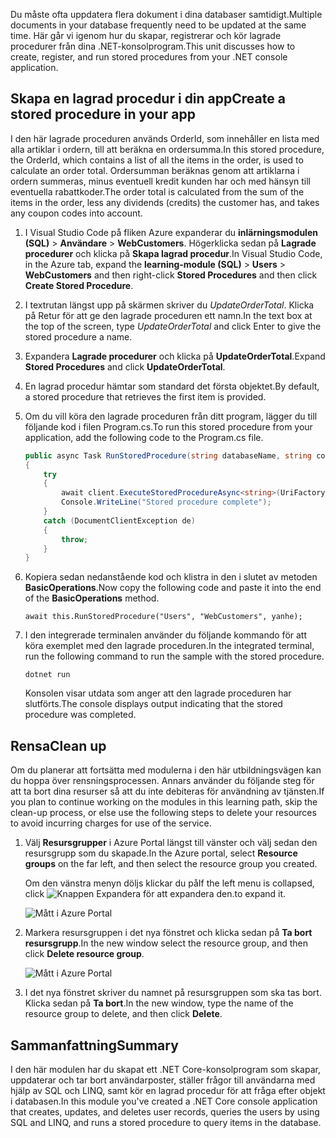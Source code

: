 <span data-ttu-id="2bee6-101">Du måste ofta uppdatera flera dokument i dina databaser samtidigt.</span><span class="sxs-lookup"><span data-stu-id="2bee6-101">Multiple documents in your database frequently need to be updated at the same time.</span></span> <span data-ttu-id="2bee6-102">Här går vi igenom hur du skapar, registrerar och kör lagrade procedurer från dina .NET-konsolprogram.</span><span class="sxs-lookup"><span data-stu-id="2bee6-102">This unit discusses how to create, register, and run stored procedures from your .NET console application.</span></span>

## <a name="create-a-stored-procedure-in-your-app"></a><span data-ttu-id="2bee6-103">Skapa en lagrad procedur i din app</span><span class="sxs-lookup"><span data-stu-id="2bee6-103">Create a stored procedure in your app</span></span>

<span data-ttu-id="2bee6-104">I den här lagrade proceduren används OrderId, som innehåller en lista med alla artiklar i ordern, till att beräkna en ordersumma.</span><span class="sxs-lookup"><span data-stu-id="2bee6-104">In this stored procedure, the OrderId, which contains a list of all the items in the order, is used to calculate an order total.</span></span> <span data-ttu-id="2bee6-105">Ordersumman beräknas genom att artiklarna i ordern summeras, minus eventuell kredit kunden har och med hänsyn till eventuella rabattkoder.</span><span class="sxs-lookup"><span data-stu-id="2bee6-105">The order total is calculated from the sum of the items in the order, less any dividends (credits) the customer has, and takes any coupon codes into account.</span></span>

1. <span data-ttu-id="2bee6-106">I Visual Studio Code på fliken Azure expanderar du **inlärningsmodulen (SQL)** > **Användare** > **WebCustomers**. Högerklicka sedan på **Lagrade procedurer** och klicka på **Skapa lagrad procedur**.</span><span class="sxs-lookup"><span data-stu-id="2bee6-106">In Visual Studio Code, in the Azure tab, expand the **learning-module (SQL)** > **Users** > **WebCustomers** and then right-click **Stored Procedures** and then click **Create Stored Procedure**.</span></span>

1. <span data-ttu-id="2bee6-107">I textrutan längst upp på skärmen skriver du *UpdateOrderTotal*. Klicka på Retur för att ge den lagrade proceduren ett namn.</span><span class="sxs-lookup"><span data-stu-id="2bee6-107">In the text box at the top of the screen, type *UpdateOrderTotal* and click Enter to give the stored procedure a name.</span></span>

1. <span data-ttu-id="2bee6-108">Expandera **Lagrade procedurer** och klicka på **UpdateOrderTotal**.</span><span class="sxs-lookup"><span data-stu-id="2bee6-108">Expand **Stored Procedures** and click **UpdateOrderTotal**.</span></span>

1. <span data-ttu-id="2bee6-109">En lagrad procedur hämtar som standard det första objektet.</span><span class="sxs-lookup"><span data-stu-id="2bee6-109">By default, a stored procedure that retrieves the first item is provided.</span></span>

1. <span data-ttu-id="2bee6-110">Om du vill köra den lagrade proceduren från ditt program, lägger du till följande kod i filen Program.cs.</span><span class="sxs-lookup"><span data-stu-id="2bee6-110">To run this stored procedure from your application, add the following code to the Program.cs file.</span></span>

    ```csharp
    public async Task RunStoredProcedure(string databaseName, string collectionName, User user)
    {
        try
        {
            await client.ExecuteStoredProcedureAsync<string>(UriFactory.CreateStoredProcedureUri(databaseName, collectionName, "sample"), new RequestOptions { PartitionKey = new PartitionKey(user.UserId) });
            Console.WriteLine("Stored procedure complete");
        }
        catch (DocumentClientException de)
        {
            throw;
        }
    }
    ```
    <!--TODO: Update sproc to take order total and check for available dividend, and use of summer coupon code, and provide updated total-->

1. <span data-ttu-id="2bee6-111">Kopiera sedan nedanstående kod och klistra in den i slutet av metoden **BasicOperations**.</span><span class="sxs-lookup"><span data-stu-id="2bee6-111">Now copy the following code and paste it into the end of the **BasicOperations** method.</span></span>

    ```
    await this.RunStoredProcedure("Users", "WebCustomers", yanhe);
    ```

1. <span data-ttu-id="2bee6-112">I den integrerade terminalen använder du följande kommando för att köra exemplet med den lagrade proceduren.</span><span class="sxs-lookup"><span data-stu-id="2bee6-112">In the integrated terminal, run the following command to run the sample with the stored procedure.</span></span>

    ```
    dotnet run
    ```
    <span data-ttu-id="2bee6-113">Konsolen visar utdata som anger att den lagrade proceduren har slutförts.</span><span class="sxs-lookup"><span data-stu-id="2bee6-113">The console displays output indicating that the stored procedure was completed.</span></span>

## <a name="clean-up"></a><span data-ttu-id="2bee6-114">Rensa</span><span class="sxs-lookup"><span data-stu-id="2bee6-114">Clean up</span></span>
<!---TODO: Update for sandbox?--->

<span data-ttu-id="2bee6-115">Om du planerar att fortsätta med modulerna i den här utbildningsvägen kan du hoppa över rensningsprocessen. Annars använder du följande steg för att ta bort dina resurser så att du inte debiteras för användning av tjänsten.</span><span class="sxs-lookup"><span data-stu-id="2bee6-115">If you plan to continue working on the modules in this learning path, skip the clean-up process, or else use the following steps to delete your resources to avoid incurring charges for use of the service.</span></span>

1. <span data-ttu-id="2bee6-116">Välj **Resursgrupper** i Azure Portal längst till vänster och välj sedan den resursgrupp som du skapade.</span><span class="sxs-lookup"><span data-stu-id="2bee6-116">In the Azure portal, select **Resource groups** on the far left, and then select the resource group you created.</span></span>  

    <span data-ttu-id="2bee6-117">Om den vänstra menyn döljs klickar du på</span><span class="sxs-lookup"><span data-stu-id="2bee6-117">If the left menu is collapsed, click</span></span> ![Knappen Expandera](../media/5-javascript-programming/expand.png) <span data-ttu-id="2bee6-119">för att expandera den.</span><span class="sxs-lookup"><span data-stu-id="2bee6-119">to expand it.</span></span>

   ![Mått i Azure Portal](../media/5-javascript-programming/delete-resources-select.png)

1. <span data-ttu-id="2bee6-121">Markera resursgruppen i det nya fönstret och klicka sedan på **Ta bort resursgrupp**.</span><span class="sxs-lookup"><span data-stu-id="2bee6-121">In the new window select the resource group, and then click **Delete resource group**.</span></span>

   ![Mått i Azure Portal](../media/5-javascript-programming/delete-resources.png)

1. <span data-ttu-id="2bee6-123">I det nya fönstret skriver du namnet på resursgruppen som ska tas bort. Klicka sedan på **Ta bort**.</span><span class="sxs-lookup"><span data-stu-id="2bee6-123">In the new window, type the name of the resource group to delete, and then click **Delete**.</span></span>

## <a name="summary"></a><span data-ttu-id="2bee6-124">Sammanfattning</span><span class="sxs-lookup"><span data-stu-id="2bee6-124">Summary</span></span>

<span data-ttu-id="2bee6-125">I den här modulen har du skapat ett .NET Core-konsolprogram som skapar, uppdaterar och tar bort användarposter, ställer frågor till användarna med hjälp av SQL och LINQ, samt kör en lagrad procedur för att fråga efter objekt i databasen.</span><span class="sxs-lookup"><span data-stu-id="2bee6-125">In this module you've created a .NET Core console application that creates, updates, and deletes user records, queries the users by using SQL and LINQ, and runs a stored procedure to query items in the database.</span></span>